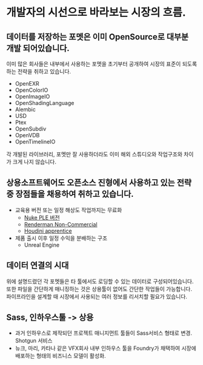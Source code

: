 # 개발자의 시선으로 바라보는 시장의 흐름.

## 데이터를 저장하는 포멧은 이미 OpenSource로 대부분 개발 되어있습니다.
이미 많은 회사들은 내부에서 사용하는 포멧을 초기부터 공개하여 시장의 표준이 되도록 하는 전략을 취하고 있습니다.

- OpenEXR
- OpenColorIO
- OpenImageIO
- OpenShadingLanguage
- Alembic
- USD
- Ptex
- OpenSubdiv
- OpenVDB
- OpenTimelineIO

각 개발된 라이브러리, 포멧만 잘 사용하더라도 이미 해외 스튜디오와 작업구조와 차이가 크게 나지 않습니다.

## 상용소프트웨어도 오픈소스 진형에서 사용하고 있는 전략중 장점들을 채용하여 취하고 있습니다.
- 교육용 버전 또는 일정 해상도 작업까지는 무료화
    - [Nuke PLE 버전](https://www.foundry.com/products/nuke/non-commercial)
    - [Renderman Non-Commercial](https://renderman.pixar.com/intro)
    - [Houdini apprentice](https://www.sidefx.com/products/houdini-apprentice/)
- 제품 출시 이후 일정 수익을 분배하는 구조
    - Unreal Engine

## 데이터 연결의 시대
위에 설명드렸던 각 포멧들은 타 툴에서도 로딩할 수 있는 데이터로 구성되어있습니다.
또한 파일을 간단하게 매니징하는 것은 상용툴이 없어도 간단한 작업들이 가능합니다.
파이프라인을 설계할 때 시장에서 사용되는 여러 정보를 리서치할 필요가 있습니다.


## Sass, 인하우스툴 -> 상용
- 과거 인하우스로 제작되던 프로젝트 매니지먼트 툴들이 Sass서비스 형태로 변경. Shotgun 서비스
- 뉴크, 마리, 카타나 같은 VFX회사 내부 인하우스 툴을 Foundry가 채택하여 시장에 배포하는 형태의 비즈니스 모델이 활성화.
